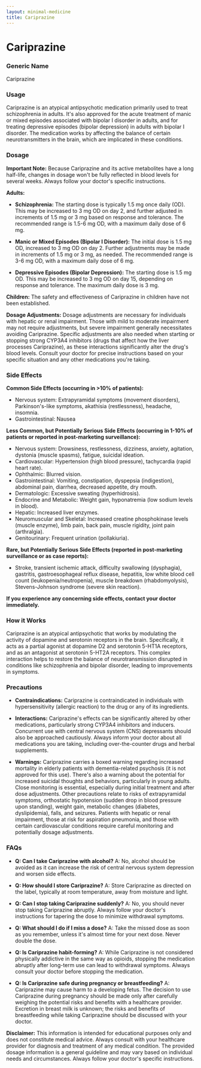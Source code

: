 ```yaml
---
layout: minimal-medicine
title: Cariprazine
---
```


# Cariprazine
### Generic Name
Cariprazine

### Usage
Cariprazine is an atypical antipsychotic medication primarily used to treat schizophrenia in adults.  It's also approved for the acute treatment of manic or mixed episodes associated with bipolar I disorder in adults, and for treating depressive episodes (bipolar depression) in adults with bipolar I disorder.  The medication works by affecting the balance of certain neurotransmitters in the brain, which are implicated in these conditions.

### Dosage

**Important Note:** Because Cariprazine and its active metabolites have a long half-life, changes in dosage won't be fully reflected in blood levels for several weeks.  Always follow your doctor's specific instructions.

**Adults:**

* **Schizophrenia:** The starting dose is typically 1.5 mg once daily (OD). This may be increased to 3 mg OD on day 2, and further adjusted in increments of 1.5 mg or 3 mg based on response and tolerance. The recommended range is 1.5-6 mg OD, with a maximum daily dose of 6 mg.

* **Manic or Mixed Episodes (Bipolar I Disorder):**  The initial dose is 1.5 mg OD, increased to 3 mg OD on day 2. Further adjustments may be made in increments of 1.5 mg or 3 mg, as needed. The recommended range is 3-6 mg OD, with a maximum daily dose of 6 mg.

* **Depressive Episodes (Bipolar Depression):** The starting dose is 1.5 mg OD.  This may be increased to 3 mg OD on day 15, depending on response and tolerance. The maximum daily dose is 3 mg.


**Children:**  The safety and effectiveness of Cariprazine in children have not been established.

**Dosage Adjustments:**  Dosage adjustments are necessary for individuals with hepatic or renal impairment.  Those with mild to moderate impairment may not require adjustments, but severe impairment generally necessitates avoiding Cariprazine.  Specific adjustments are also needed when starting or stopping strong CYP3A4 inhibitors (drugs that affect how the liver processes Cariprazine), as these interactions significantly alter the drug's blood levels. Consult your doctor for precise instructions based on your specific situation and any other medications you're taking.


### Side Effects

**Common Side Effects (occurring in >10% of patients):**

* Nervous system:  Extrapyramidal symptoms (movement disorders), Parkinson's-like symptoms, akathisia (restlessness), headache, insomnia.
* Gastrointestinal: Nausea


**Less Common, but Potentially Serious Side Effects (occurring in 1-10% of patients or reported in post-marketing surveillance):**

* Nervous system: Drowsiness, restlessness, dizziness, anxiety, agitation, dystonia (muscle spasms), fatigue, suicidal ideation.
* Cardiovascular: Hypertension (high blood pressure), tachycardia (rapid heart rate).
* Ophthalmic: Blurred vision.
* Gastrointestinal: Vomiting, constipation, dyspepsia (indigestion), abdominal pain, diarrhea, decreased appetite, dry mouth.
* Dermatologic: Excessive sweating (hyperhidrosis).
* Endocrine and Metabolic: Weight gain, hyponatremia (low sodium levels in blood).
* Hepatic: Increased liver enzymes.
* Neuromuscular and Skeletal: Increased creatine phosphokinase levels (muscle enzyme), limb pain, back pain, muscle rigidity, joint pain (arthralgia).
* Genitourinary: Frequent urination (pollakiuria).

**Rare, but Potentially Serious Side Effects (reported in post-marketing surveillance or as case reports):**

* Stroke, transient ischemic attack, difficulty swallowing (dysphagia), gastritis, gastroesophageal reflux disease, hepatitis, low white blood cell count (leukopenia/neutropenia), muscle breakdown (rhabdomyolysis), Stevens-Johnson syndrome (severe skin reaction).


**If you experience any concerning side effects, contact your doctor immediately.**


### How it Works

Cariprazine is an atypical antipsychotic that works by modulating the activity of dopamine and serotonin receptors in the brain.  Specifically, it acts as a partial agonist at dopamine D2 and serotonin 5-HT1A receptors, and as an antagonist at serotonin 5-HT2A receptors.  This complex interaction helps to restore the balance of neurotransmission disrupted in conditions like schizophrenia and bipolar disorder, leading to improvements in symptoms.

### Precautions

* **Contraindications:** Cariprazine is contraindicated in individuals with hypersensitivity (allergic reaction) to the drug or any of its ingredients.

* **Interactions:**  Cariprazine's effects can be significantly altered by other medications, particularly strong CYP3A4 inhibitors and inducers.  Concurrent use with central nervous system (CNS) depressants should also be approached cautiously.  Always inform your doctor about all medications you are taking, including over-the-counter drugs and herbal supplements.

* **Warnings:** Cariprazine carries a boxed warning regarding increased mortality in elderly patients with dementia-related psychosis (it is not approved for this use).  There's also a warning about the potential for increased suicidal thoughts and behaviors, particularly in young adults.  Close monitoring is essential, especially during initial treatment and after dose adjustments.  Other precautions relate to risks of extrapyramidal symptoms, orthostatic hypotension (sudden drop in blood pressure upon standing), weight gain, metabolic changes (diabetes, dyslipidemia), falls, and seizures.  Patients with hepatic or renal impairment, those at risk for aspiration pneumonia, and those with certain cardiovascular conditions require careful monitoring and potentially dosage adjustments.


### FAQs

* **Q: Can I take Cariprazine with alcohol?** A: No, alcohol should be avoided as it can increase the risk of central nervous system depression and worsen side effects.

* **Q: How should I store Cariprazine?** A:  Store Cariprazine as directed on the label, typically at room temperature, away from moisture and light.

* **Q: Can I stop taking Cariprazine suddenly?** A: No, you should never stop taking Cariprazine abruptly.  Always follow your doctor's instructions for tapering the dose to minimize withdrawal symptoms.

* **Q: What should I do if I miss a dose?** A:  Take the missed dose as soon as you remember, unless it's almost time for your next dose.  Never double the dose.

* **Q: Is Cariprazine habit-forming?** A:  While Cariprazine is not considered physically addictive in the same way as opioids, stopping the medication abruptly after long-term use can lead to withdrawal symptoms.  Always consult your doctor before stopping the medication.

* **Q:  Is Cariprazine safe during pregnancy or breastfeeding?** A:  Cariprazine may cause harm to a developing fetus.  The decision to use Cariprazine during pregnancy should be made only after carefully weighing the potential risks and benefits with a healthcare provider.  Excretion in breast milk is unknown; the risks and benefits of breastfeeding while taking Cariprazine should be discussed with your doctor.


**Disclaimer:** This information is intended for educational purposes only and does not constitute medical advice. Always consult with your healthcare provider for diagnosis and treatment of any medical condition.  The provided dosage information is a general guideline and may vary based on individual needs and circumstances.  Always follow your doctor's specific instructions.
